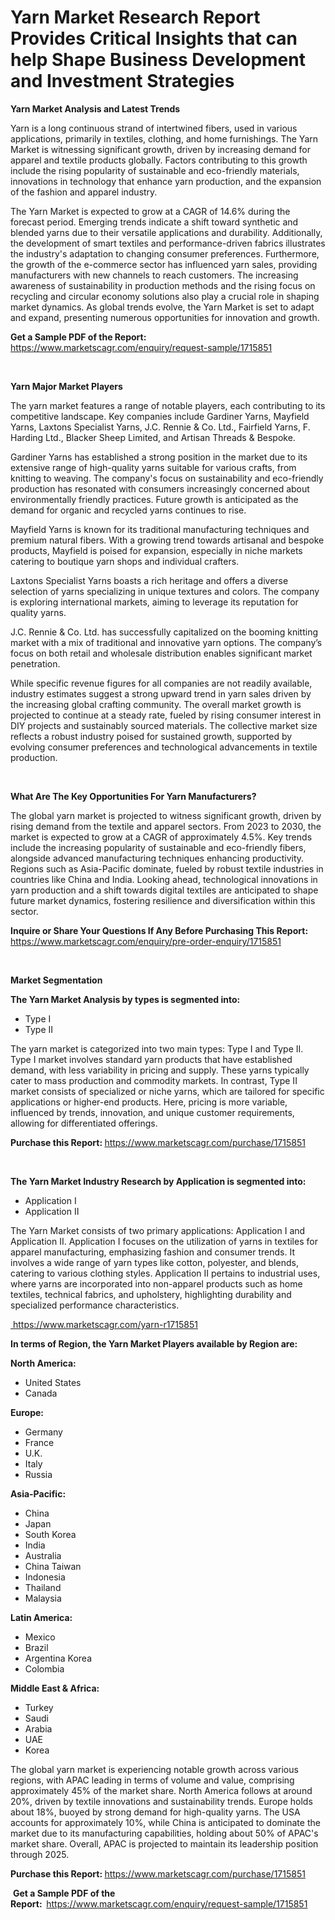 <p><h1>Yarn Market Research Report Provides Critical Insights that can help Shape Business Development and Investment Strategies</h1></p><p><strong>Yarn Market Analysis and Latest Trends</strong></p>
<p><p>Yarn is a long continuous strand of intertwined fibers, used in various applications, primarily in textiles, clothing, and home furnishings. The Yarn Market is witnessing significant growth, driven by increasing demand for apparel and textile products globally. Factors contributing to this growth include the rising popularity of sustainable and eco-friendly materials, innovations in technology that enhance yarn production, and the expansion of the fashion and apparel industry.</p><p>The Yarn Market is expected to grow at a CAGR of 14.6% during the forecast period. Emerging trends indicate a shift toward synthetic and blended yarns due to their versatile applications and durability. Additionally, the development of smart textiles and performance-driven fabrics illustrates the industry's adaptation to changing consumer preferences. Furthermore, the growth of the e-commerce sector has influenced yarn sales, providing manufacturers with new channels to reach customers. The increasing awareness of sustainability in production methods and the rising focus on recycling and circular economy solutions also play a crucial role in shaping market dynamics. As global trends evolve, the Yarn Market is set to adapt and expand, presenting numerous opportunities for innovation and growth.</p></p>
<p><strong>Get a Sample PDF of the Report:&nbsp;</strong> <a href="https://www.marketscagr.com/enquiry/request-sample/1715851?utm_campaign=2031&utm_medium=2&utm_source=Github&utm_content=ia&utm_term=17042025&utm_id=yarn">https://www.marketscagr.com/enquiry/request-sample/1715851</a></p>
<p>&nbsp;</p>
<p><strong>Yarn Major Market Players</strong></p>
<p><p>The yarn market features a range of notable players, each contributing to its competitive landscape. Key companies include Gardiner Yarns, Mayfield Yarns, Laxtons Specialist Yarns, J.C. Rennie & Co. Ltd., Fairfield Yarns, F. Harding Ltd., Blacker Sheep Limited, and Artisan Threads & Bespoke. </p><p>Gardiner Yarns has established a strong position in the market due to its extensive range of high-quality yarns suitable for various crafts, from knitting to weaving. The company's focus on sustainability and eco-friendly production has resonated with consumers increasingly concerned about environmentally friendly practices. Future growth is anticipated as the demand for organic and recycled yarns continues to rise.</p><p>Mayfield Yarns is known for its traditional manufacturing techniques and premium natural fibers. With a growing trend towards artisanal and bespoke products, Mayfield is poised for expansion, especially in niche markets catering to boutique yarn shops and individual crafters.</p><p>Laxtons Specialist Yarns boasts a rich heritage and offers a diverse selection of yarns specializing in unique textures and colors. The company is exploring international markets, aiming to leverage its reputation for quality yarns. </p><p>J.C. Rennie & Co. Ltd. has successfully capitalized on the booming knitting market with a mix of traditional and innovative yarn options. The company’s focus on both retail and wholesale distribution enables significant market penetration.</p><p>While specific revenue figures for all companies are not readily available, industry estimates suggest a strong upward trend in yarn sales driven by the increasing global crafting community. The overall market growth is projected to continue at a steady rate, fueled by rising consumer interest in DIY projects and sustainably sourced materials. The collective market size reflects a robust industry poised for sustained growth, supported by evolving consumer preferences and technological advancements in textile production.</p></p>
<p>&nbsp;</p>
<p><strong>What Are The Key Opportunities For Yarn Manufacturers?</strong></p>
<p><p>The global yarn market is projected to witness significant growth, driven by rising demand from the textile and apparel sectors. From 2023 to 2030, the market is expected to grow at a CAGR of approximately 4.5%. Key trends include the increasing popularity of sustainable and eco-friendly fibers, alongside advanced manufacturing techniques enhancing productivity. Regions such as Asia-Pacific dominate, fueled by robust textile industries in countries like China and India. Looking ahead, technological innovations in yarn production and a shift towards digital textiles are anticipated to shape future market dynamics, fostering resilience and diversification within this sector.</p></p>
<p><strong>Inquire or Share Your Questions If Any Before Purchasing This Report:</strong> <a href="https://www.marketscagr.com/enquiry/pre-order-enquiry/1715851?utm_campaign=2031&utm_medium=2&utm_source=Github&utm_content=ia&utm_term=17042025&utm_id=yarn">https://www.marketscagr.com/enquiry/pre-order-enquiry/1715851</a></p>
<p>&nbsp;</p>
<p><strong>Market Segmentation</strong></p>
<p><strong>The Yarn Market Analysis by types is segmented into:</strong></p>
<p><ul><li>Type I</li><li>Type II</li></ul></p>
<p><p>The yarn market is categorized into two main types: Type I and Type II. Type I market involves standard yarn products that have established demand, with less variability in pricing and supply. These yarns typically cater to mass production and commodity markets. In contrast, Type II market consists of specialized or niche yarns, which are tailored for specific applications or higher-end products. Here, pricing is more variable, influenced by trends, innovation, and unique customer requirements, allowing for differentiated offerings.</p></p>
<p><strong>Purchase this Report:&nbsp;</strong><a href="https://www.marketscagr.com/purchase/1715851?utm_campaign=2031&utm_medium=2&utm_source=Github&utm_content=ia&utm_term=17042025&utm_id=yarn">https://www.marketscagr.com/purchase/1715851</a></p>
<p>&nbsp;</p>
<p><strong>The Yarn Market Industry Research by Application is segmented into:</strong></p>
<p><ul><li>Application I</li><li>Application II</li></ul></p>
<p><p>The Yarn Market consists of two primary applications: Application I and Application II. Application I focuses on the utilization of yarns in textiles for apparel manufacturing, emphasizing fashion and consumer trends. It involves a wide range of yarn types like cotton, polyester, and blends, catering to various clothing styles. Application II pertains to industrial uses, where yarns are incorporated into non-apparel products such as home textiles, technical fabrics, and upholstery, highlighting durability and specialized performance characteristics.</p></p>
<p><a href="https://www.marketscagr.com/yarn-r1715851?utm_campaign=2031&utm_medium=2&utm_source=Github&utm_content=ia&utm_term=17042025&utm_id=yarn">&nbsp;https://www.marketscagr.com/yarn-r1715851</a></p>
<p><strong>In terms of Region, the Yarn Market Players available by Region are:</strong></p>
<p>
    <p> <strong> North America: </strong>
        <ul>
            <li>United States</li>
            <li>Canada</li>
        </ul>
        </p> 
    <p> <strong> Europe: </strong>
        <ul>
            <li>Germany</li>
            <li>France</li>
            <li>U.K.</li>
            <li>Italy</li>
            <li>Russia</li>
        </ul>
        </p> 
    <p> <strong> Asia-Pacific: </strong>
        <ul>
            <li>China</li>
            <li>Japan</li>
            <li>South Korea</li>
            <li>India</li>
            <li>Australia</li>
            <li>China Taiwan</li>
            <li>Indonesia</li>
            <li>Thailand</li>
            <li>Malaysia</li>
        </ul>
        </p> 
    <p> <strong> Latin America: </strong>
        <ul>
            <li>Mexico</li>
            <li>Brazil</li>
            <li>Argentina Korea</li>
            <li>Colombia</li>
        </ul>
        </p> 
    <p> <strong> Middle East & Africa: </strong>
        <ul>
            <li>Turkey</li>
            <li>Saudi</li>
            <li>Arabia</li>
            <li>UAE</li>
            <li>Korea</li>
        </ul>
    </p>
    </p>
<p><p>The global yarn market is experiencing notable growth across various regions, with APAC leading in terms of volume and value, comprising approximately 45% of the market share. North America follows at around 20%, driven by textile innovations and sustainability trends. Europe holds about 18%, buoyed by strong demand for high-quality yarns. The USA accounts for approximately 10%, while China is anticipated to dominate the market due to its manufacturing capabilities, holding about 50% of APAC's market share. Overall, APAC is projected to maintain its leadership position through 2025.</p></p>
<p><strong>Purchase this Report: </strong><a href="https://www.marketscagr.com/purchase/1715851?utm_campaign=2031&utm_medium=2&utm_source=Github&utm_content=ia&utm_term=17042025&utm_id=yarn">https://www.marketscagr.com/purchase/1715851</a></p>
<p>&nbsp;<strong>Get a Sample PDF of the Report:&nbsp;&nbsp;</strong><a href="https://www.marketscagr.com/enquiry/request-sample/1715851?utm_campaign=2031&utm_medium=2&utm_source=Github&utm_content=ia&utm_term=17042025&utm_id=yarn">https://www.marketscagr.com/enquiry/request-sample/1715851</a></p>
<p><strong></strong></p>
<p><p></p><p></p><p></p></p>